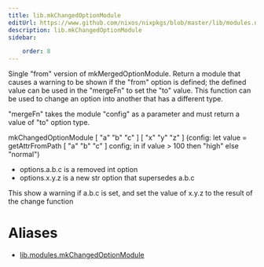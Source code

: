 ```yaml
---
title: lib.mkChangedOptionModule
editUrl: https://www.github.com/nixos/nixpkgs/blob/master/lib/modules.nix#L1244C27
description: lib.mkChangedOptionModule
sidebar:

    order: 8
---
```


Single "from" version of mkMergedOptionModule.
Return a module that causes a warning to be shown if the "from" option is
defined; the defined value can be used in the "mergeFn" to set the "to"
value.
This function can be used to change an option into another that has a
different type.

"mergeFn" takes the module "config" as a parameter and must return a value of
"to" option type.

mkChangedOptionModule [ "a" "b" "c" ] [ "x" "y" "z" ]
(config:
let value = getAttrFromPath [ "a" "b" "c" ] config;
in
if   value > 100 then "high"
else "normal")

- options.a.b.c is a removed int option
- options.x.y.z is a new str option that supersedes a.b.c

This show a warning if a.b.c is set, and set the value of x.y.z to the
result of the change function


# Aliases

- [lib.modules.mkChangedOptionModule](./reference/lib/modules/lib-modules-mkChangedOptionModule)


